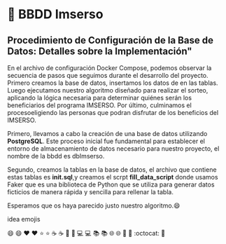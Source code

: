 # :older_woman: BBDD Imserso

## Procedimiento de Configuración de la Base de Datos: Detalles sobre la Implementación"


En el archivo de configuración Docker Compose, podemos observar la secuencia de pasos que seguimos durante el desarrollo del proyecto. Primero creamos la base de datos, insertamos los datos de en las tablas. Luego ejecutamos nuestro algoritmo diseñado para realizar el sorteo, aplicando la lógica necesaria para determinar quiénes serán los beneficiarios del programa IMSERSO. Por último, culminamos el procesoeligiendo las personas que podran disfrutar de los beneficios del IMSERSO.

Primero, llevamos a cabo la creación de una base de datos utilizando **PostgreSQL**. Este proceso inicial fue fundamental para establecer el entorno de almacenamiento de datos necesario para nuestro proyecto, el nombre de la bbdd es dbImserso. 

Segundo, creamos la tablas en la base de datos, el archivo que contiene estas tablas es **init.sql**,y creamos el scrpt **fill_data_script** donde usamos  Faker que es una biblioteca de Python que se utiliza para generar datos ficticios de manera rápida y sencilla para rellenar la tabla. 



Esperamos que os haya parecido justo nuestro algoritmo.:smile:
 
 





 idea emojis 
 
:smile: 😄
:heart: ❤️
:star: ⭐
:coffee: ☕
:rocket: 🚀
:computer: 💻
:books: 📚
:globe_with_meridians: 🌐
:rainbow: 🌈
:octocat: 🐙 